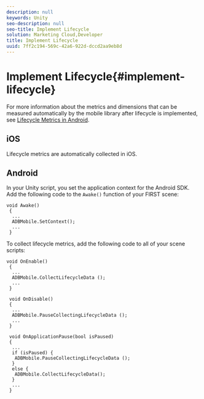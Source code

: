 ```yaml
---
description: null
keywords: Unity
seo-description: null
seo-title: Implement Lifecycle
solution: Marketing Cloud,Developer
title: Implement Lifecycle
uuid: 7ff2c194-569c-42a6-922d-dccd2aa9eb8d
---
```


# Implement Lifecycle{#implement-lifecycle}

For more information about the metrics and dimensions that can be measured automatically by the mobile library after lifecycle is implemented, see [Lifecycle Metrics in Android](/help/android/metrics.md).

## iOS

Lifecycle metrics are automatically collected in iOS.

## Android

In your Unity script, you set the application context for the Android SDK. Add the following code to the `Awake()` function of your FIRST scene:

```
void Awake()
 {
  ...
  ADBMobile.SetContext();
  ...
 }
```

To collect lifecycle metrics, add the following code to all of your scene scripts:

```
void OnEnable()
 {
  ...
  ADBMobile.CollectLifecycleData (); 
  ...
 }
 
 void OnDisable()
 {
  ...
  ADBMobile.PauseCollectingLifecycleData (); 
  ...
 }
  
 void OnApplicationPause(bool isPaused) 
 {
  ...
  if (isPaused) {
   ADBMobile.PauseCollectingLifecycleData (); 
  }  
  else {
   ADBMobile.CollectLifecycleData(); 
  }
  ...
 }

```


